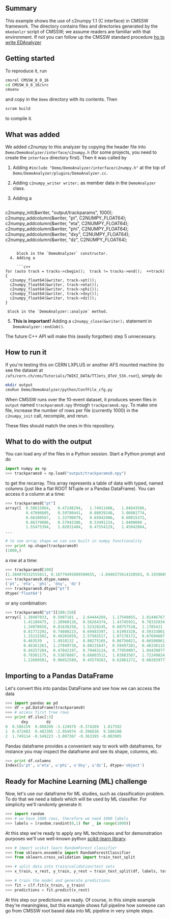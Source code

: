 ## Summary

This example shows the use of c2numpy 1.1 (C interface) in CMSSW framework. The directory contains files and directories generated by the `mkedanlzr` script of CMSSW; we assume readers are familiar with that environment. If not you can follow up the CMSSW standard procedure [ho to write EDAnalyzer](https://twiki.cern.ch/twiki/bin/view/CMSPublic/WorkBookWriteFrameworkModule)

## Getting started

To reproduce it, run

```bash
cmsrel CMSSW_8_0_16
cd CMSSW_8_0_16/src
cmsenv
```

and copy in the `Demo` directory with its contents. Then

```bash
scram build
```

to compile it.

## What was added

We added c2numpy to this analyzer by copying the header file into `Demo/DemoAnalyzer/interface/c2numpy.h` (for some projects, you need to create the `interface` directory first). Then it was called by

  1. Adding `#include "Demo/DemoAnalyzer/interface/c2numpy.h"` at the top of `Demo/DemoAnalyzer/plugins/DemoAnalyzer.cc`.
  
  2. Adding `c2numpy_writer writer;` as member data in the `DemoAnalyzer` class.
  
  3. Adding a

     ```c++
c2numpy_init(&writer, "output/trackparams", 1000);
c2numpy_addcolumn(&writer, "pt", C2NUMPY_FLOAT64);
c2numpy_addcolumn(&writer, "eta", C2NUMPY_FLOAT64);
c2numpy_addcolumn(&writer, "phi", C2NUMPY_FLOAT64);
c2numpy_addcolumn(&writer, "dxy", C2NUMPY_FLOAT64);
c2numpy_addcolumn(&writer, "dz", C2NUMPY_FLOAT64);
```

     block in the `DemoAnalyzer` constructor.
  4. Adding a

     ```c++
for (auto track = tracks->cbegin();  track != tracks->end();  ++track) {
  c2numpy_float64(&writer, track->pt());
  c2numpy_float64(&writer, track->eta());
  c2numpy_float64(&writer, track->phi());
  c2numpy_float64(&writer, track->dxy());
  c2numpy_float64(&writer, track->dz());
}
```
     block in the `DemoAnalyzer::analyze` method.
  5. **This is important!** Adding a `c2numpy_close(&writer);` statement in `DemoAnalyzer::endJob()`.

The future C++ API will make this (easily forgotten) step 5 unnecessary.

## How to run it

If you're testing this on CERN LXPLUS or another AFS mounted machine (to see the dataset at `/afs/cern.ch/cms/Tutorials/TWIKI_DATA/TTJets_8TeV_53X.root`), simply do

```bash
mkdir output
cmsRun Demo/DemoAnalyzer/python/ConfFile_cfg.py
```

When CMSSW runs over the 10-event dataset, it produces seven files in `output` named `trackparams0.npy` through `trackparams6.npy`. To make one file, increase the number of rows per file (currently 1000) in the `c2numpy_init` call, recompile, and rerun.

These files should match the ones in this repository.

## What to do with the output

You can load any of the files in a Python session. Start a Python prompt and do

```python
import numpy as np
>>> trackparams0 = np.load("output/trackparams0.npy")
```

to get the recarray. This array represents a table of data with typed, named columns (just like a flat ROOT NTuple or a Pandas DataFrame). You can access it a column at a time:

```python
>>> trackparams0["pt"]
array([  0.58615864,   0.47248294,   1.74911408,   1.04643586,
         0.47096605,   0.59780441,   0.88029248,   3.06881774,
         0.66100567,   1.33790879,   0.65042406,   0.60015372,
         0.86379886,   0.57943386,   0.53491224,   1.0408088 ,
         1.55475394,   1.02831484,   0.47554129,   1.45042064,
...

# to see array shape we can use built in numpy functionality
>>> print np.shape(trackparams0)
(1000,)
```

a row at a time:

```python
>>> trackparams0[100]
(1.384070332555011, 0.18779495889500655, -1.6946575614328503, 0.19390893548491872, 0.39640133641298614)
>>> trackparams0.dtype.names
('pt', 'eta', 'phi', 'dxy', 'dz')
>>> trackparams0.dtype["pt"]
dtype('float64')
```

or any combination:

```python
>>> trackparams0["pt"][100:150]
array([ 1.38407033,  0.5997181 ,  2.64444269,  1.17549855,  2.81446767,
        1.41189475,  2.28960126,  0.56264374,  1.43745931,  0.78332034,
        1.34970658,  0.81638258,  1.52328245,  0.60757518,  1.1785421 ,
        0.81772201,  0.74880223,  0.69483397,  1.61993328,  0.59333001,
        1.15131582,  0.49265859,  2.57502517,  1.07178172,  0.67694687,
        0.463539  ,  1.4918132 ,  0.80275165,  0.86756021,  0.66508061,
        0.46361261,  1.27049738,  0.80131647,  0.59497201,  0.48336115,
        0.44257204,  0.47842197,  0.79463124,  0.77059007,  1.04439877,
        0.78301175,  0.53878087,  0.66803512,  1.03883587,  1.72249824,
        1.22609581,  0.96652589,  0.45579263,  0.62061272,  0.60283977])
```

## Importing to a Pandas DataFrame

Let's convert this into pandas DataFrame and see how we can access the data

```python
>>> import pandas as pd
>>> df = pd.DataFrame(trackparams0)
>>> # access first tree rows
>>> print df.iloc[:3]
       dxy        dz
0  0.586159  0.088209 -3.124979 -0.374269  1.817592
1  0.472483  0.482395 -2.954974 -0.396636  9.588100
2  1.749114 -0.549223 -3.007367 -0.363395 -8.003905
```

Pandas dataframe provides a convenient way to work with dataframes,
for instance you may inspect the dataframe and see its shape, columns, etc.

```python
>>> print df.columns
Index([u'pt', u'eta', u'phi', u'dxy', u'dz'], dtype='object')
```

## Ready for Machine Learning (ML) challenge

Now, let's use our dataframe for ML studies, such as classification problem.
To do that we need a *labels* which will be used by ML classifier.
For simplicity we'll randomly generate it:

```python
>>> import random
>>> # we have 1000 rows, therefore we need 1000 labels
>>> labels = [random.randint(0,1) for _ in range(1000)]
```

At this step we're ready to apply any ML techniques and for demonstration
purposes we'll use well-known python [scikit-learn library](http://scikit-learn.org/).

```python
>>> # import scikit learn RandomForest classifier
>>> from sklearn.ensemble import RandomForestClassifier
>>> from sklearn.cross_validation import train_test_split

>>> # split data into train/validation/test sets
>>> x_train, x_rest, y_train, y_rest = train_test_split(df, labels, test_size=0.3, random_state=12345)

>>> # train the model and generate predictions
>>> fit = clf.fit(x_train, y_train)
>>> predictions = fit.predict(x_rest)
```

At this step our predictions are ready. Of course, in this simple example
they're meaningless, but this example shows full pipeline how someone
can go from CMSSW root based data into ML pipeline in very simple steps.
